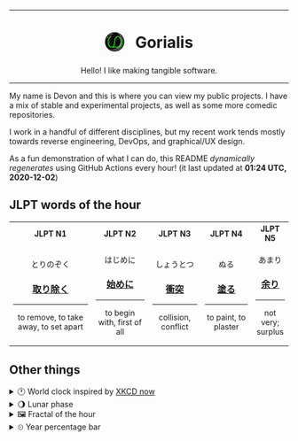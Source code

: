 ***

<h1 align="center">
<sub>
    <img src="readme/resources/avatar.png" height="36">
</sub>
&nbsp;
Gorialis
</h1>
<p align="center">
Hello! I like making tangible software.
</p>

***

My name is Devon and this is where you can view my public projects. I have a mix of stable and experimental projects, as well as some more comedic repositories.

I work in a handful of different disciplines, but my recent work tends mostly towards reverse engineering, DevOps, and graphical/UX design.

As a fun demonstration of what I can do, this README *dynamically regenerates* using GitHub Actions every hour! (it last updated at **01:24 UTC, 2020-12-02**)

<h2>JLPT words of the hour</h2>
<table>
    <tr>
        <th>JLPT N1</th>
        <th>JLPT N2</th>
        <th>JLPT N3</th>
        <th>JLPT N4</th>
        <th>JLPT N5</th>
    </tr>
    <tr>
        <td>
            <p align="center">とりのぞく</p>
            <h3 align="center"><b><a href="https://jisho.org/search/%E5%8F%96%E3%82%8A%E9%99%A4%E3%81%8F">取り除く</a></b></h3>
            <hr>
            <p align="center">to remove,<wbr> to take away,<wbr> to set apart</p>
        </td>
        <td>
            <p align="center">はじめに</p>
            <h3 align="center"><b><a href="https://jisho.org/search/%E5%A7%8B%E3%82%81%E3%81%AB">始めに</a></b></h3>
            <hr>
            <p align="center">to begin with,<wbr> first of all</p>
        </td>
        <td>
            <p align="center">しょうとつ</p>
            <h3 align="center"><b><a href="https://jisho.org/search/%E8%A1%9D%E7%AA%81">衝突</a></b></h3>
            <hr>
            <p align="center">collision,<wbr> conflict</p>
        </td>
        <td>
            <p align="center">ぬる</p>
            <h3 align="center"><b><a href="https://jisho.org/search/%E5%A1%97%E3%82%8B">塗る</a></b></h3>
            <hr>
            <p align="center">to paint,<wbr> to plaster</p>
        </td>
        <td>
            <p align="center">あまり</p>
            <h3 align="center"><b><a href="https://jisho.org/search/%E4%BD%99%E3%82%8A">余り</a></b></h3>
            <hr>
            <p align="center">not very;<br> surplus</p>
        </td>
    </tr>
</table>

<h2>Other things</h2>
<details>
<summary>🕐  World clock inspired by <a href="https://xkcd.com/now">XKCD now</a></summary>

> <img src="generated/now.png" width="512">

</details>
<details>
<summary>🌖 Lunar phase</summary>

The moon is approximately 59.31% through its phase (Waning Gibbous).

</details>
<details>
<summary>&#x1f5bc; Fractal of the hour</summary>

> <img src="generated/fractal.png" width="512">

</details>
<details>
<summary>&#x23f2; Year percentage bar</summary>
<pre><code>2020 [██████████████████▁▁] 91.82%</code></pre>
</details>
